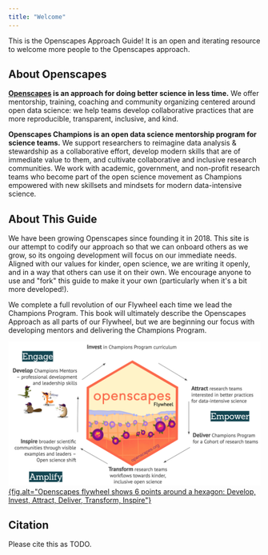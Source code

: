 ```yaml
---
title: "Welcome"
---
```


This is the Openscapes Approach Guide! It is an open and iterating resource to welcome more people to the Openscapes approach. 

## About Openscapes

**[Openscapes](https://openscapes.org) is an approach for doing better science in less time.** We offer mentorship, training, coaching and community organizing centered around open data science: we help teams develop collaborative practices that are more reproducible, transparent, inclusive, and kind. 

**Openscapes Champions is an open data science mentorship program for science teams.** We support researchers to reimagine data analysis & stewardship as a collaborative effort, develop modern skills that are of immediate value to them, and cultivate collaborative and inclusive research communities. We work with academic, government, and non-profit research teams who become part of the open science movement as Champions empowered with new skillsets and mindsets for modern data-intensive science. 

## About This Guide

We have been growing Openscapes since founding it in 2018. This site is our attempt to codify our approach so that we can onboard others as we grow, so its ongoing development will focus on our immediate needs. Aligned with our values for kinder, open science, we are writing it openly, and in a way that others can use it on their own. We encourage anyone to use and "fork" this guide to make it your own (particularly when it's a bit more developed!). 

We complete a full revolution of our Flywheel each time we lead the Champions Program. This book will ultimately describe the Openscapes Approach as all parts of our Flywheel, but we are beginning our focus with developing mentors and delivering the Champions Program. 

[![Openscapes flywheel shows 6 points around a hexagon: Develop, Invest, Attract, Deliver, Transform, Inspire](openscapes-flywheel.png){fig.alt="Openscapes flywheel shows 6 points around a hexagon: Develop, Invest, Attract, Deliver, Transform, Inspire"}](https://openscapes.org)

## Citation 

Please cite this as TODO.